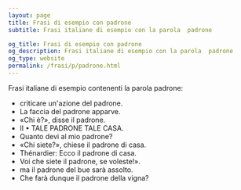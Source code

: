 ```yaml
---
layout: page
title: Frasi di esempio con padrone 
subtitle: Frasi italiane di esempio con la parola  padrone

og_title: Frasi di esempio con padrone 
og_description: Frasi italiane di esempio con la parola  padrone
og_type: website
permalink: /frasi/p/padrone.html
---
```


Frasi italiane di esempio contenenti la parola padrone:


- criticare un'azione del padrone.
- La faccia del padrone apparve.
- «Chi è?», disse il padrone.
- II • TALE PADRONE TALE CASA.
- Quanto devi al mio padrone?
- «Chi siete?», chiese il padrone di casa.
- Thénardier: Ecco il padrone di casa.
- Voi che siete il padrone, se voleste!».
- ma il padrone del bue sarà assolto.
- Che farà dunque il padrone della vigna?
